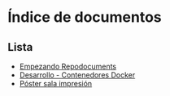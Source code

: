 # Índice de documentos

## Lista
* [Empezando Repodocuments](README.md)
* [Desarrollo - Contenedores Docker](documents/001-Miscelanias/Desarrollo.md)
* [Póster sala impresión](documents/001-Miscelanias/Poster-printer.md)
